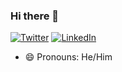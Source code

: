 ### Hi there 👋

<!--
**jt14den/jt14den** is a ✨ _special_ ✨ repository because its `README.md` (this file) appears on your GitHub profile.

Here are some ideas to get you started:
--> 

<a href="https://twitter.com/jt14den"><img src="https://img.shields.io/twitter/follow/jt14den.svg?style=social" alt="Twitter"></a>
<a href="https://www.linkedin.com/in/jtimdennis/"><img src="https://img.shields.io/badge/LinkedIn-timdennis-blueviolet.svg?style=social" alt="LinkedIn"></a>

- 😄 Pronouns: He/Him 

